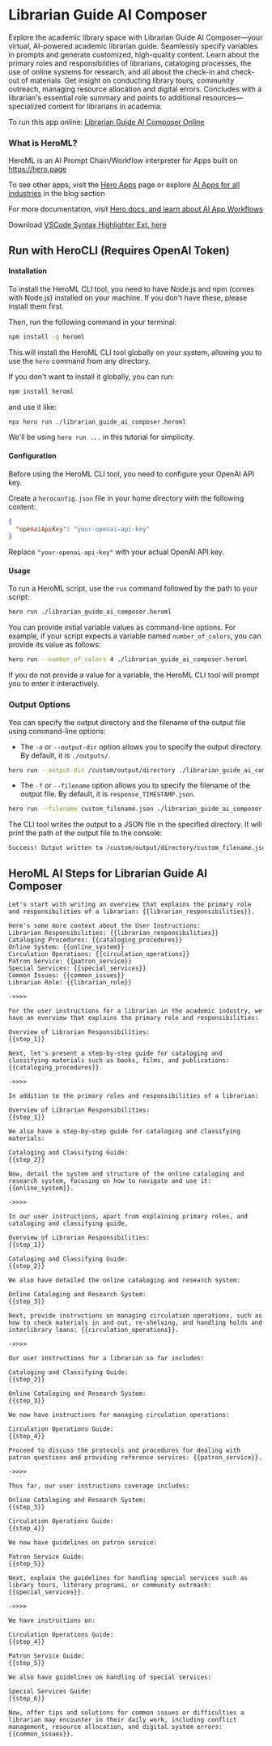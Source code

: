 # Librarian Guide AI Composer

Explore the academic library space with Librarian Guide AI Composer—your virtual, AI-powered academic librarian guide. Seamlessly specify variables in prompts and generate customized, high-quality content. Learn about the primary roles and responsibilities of librarians, cataloging processes, the use of online systems for research, and all about the check-in and check-out of materials. Get insight on conducting library tours, community outreach, managing resource allocation and digital errors. Concludes with a librarian's essential role summary and points to additional resources—specialized content for librarians in academia.

To run this app online: [Librarian Guide AI Composer Online](https://hero.page/app/librarian-guide-ai-composer-ai-powered-academic-librarian-guide/nait8Sm8zK0toooO2wVB)

### What is HeroML?
HeroML is an AI Prompt Chain/Workflow interpreter for Apps built on https://hero.page 

To see other apps, visit the [Hero Apps](https://hero.page/apps) page or explore [AI Apps for all industries](https://hero.page/blog) in the blog section

For more documentation, visit [Hero docs, and learn about AI App Workflows](https://hero.page/tutorials/introduction-to-heroml)

Download [VSCode Syntax Highlighter Ext. here](https://marketplace.visualstudio.com/items?itemName=hero-page.heroml)

## Run with HeroCLI (Requires OpenAI Token)

#### Installation

To install the HeroML CLI tool, you need to have Node.js and npm (comes with Node.js) installed on your machine. If you don't have these, please install them first. 

Then, run the following command in your terminal:

```bash
npm install -g heroml
```

This will install the HeroML CLI tool globally on your system, allowing you to use the `hero` command from any directory.

If you don't want to install it globally, you can run:

```bash
npm install heroml
```

and use it like:

```bash
npx hero run ./librarian_guide_ai_composer.heroml
```

We'll be using `hero run ...` in this tutorial for simplicity.

#### Configuration

Before using the HeroML CLI tool, you need to configure your OpenAI API key. 

Create a `heroconfig.json` file in your home directory with the following content:

```json
{
  "openaiApiKey": "your-openai-api-key"
}
```

Replace `"your-openai-api-key"` with your actual OpenAI API key.

#### Usage

To run a HeroML script, use the `run` command followed by the path to your script:

```bash
hero run ./librarian_guide_ai_composer.heroml
```

You can provide initial variable values as command-line options. For example, if your script expects a variable named `number_of_colors`, you can provide its value as follows:

```bash
hero run --number_of_colors 4 ./librarian_guide_ai_composer.heroml
```

If you do not provide a value for a variable, the HeroML CLI tool will prompt you to enter it interactively.

### Output Options

You can specify the output directory and the filename of the output file using command-line options:

- The `-o` or `--output-dir` option allows you to specify the output directory. By default, it is `./outputs/`.

```bash
hero run --output-dir /custom/output/directory ./librarian_guide_ai_composer.heroml
```

- The `-f` or `--filename` option allows you to specify the filename of the output file. By default, it is `response_TIMESTAMP.json`.

```bash
hero run --filename custom_filename.json ./librarian_guide_ai_composer.heroml
```

The CLI tool writes the output to a JSON file in the specified directory. It will print the path of the output file to the console:

```bash
Success! Output written to /custom/output/directory/custom_filename.json
```


## HeroML AI Steps for Librarian Guide AI Composer
```
Let's start with writing an overview that explains the primary role and responsibilities of a librarian: {{librarian_responsibilities}}.

Here's some more context about the User Instructions:
Librarian Responsibilities: {{librarian_responsibilities}}
Cataloging Procedures: {{cataloging_procedures}}
Online System: {{online_system}}
Circulation Operations: {{circulation_operations}}
Patron Service: {{patron_service}}
Special Services: {{special_services}}
Common Issues: {{common_issues}}
Librarian Role: {{librarian_role}}

->>>>

For the user instructions for a librarian in the academic industry, we have an overview that explains the primary role and responsibilities:

Overview of Librarian Responsibilities:
{{step_1}}

Next, let's present a step-by-step guide for cataloging and classifying materials such as books, films, and publications: {{cataloging_procedures}}.

->>>>

In addition to the primary roles and responsibilities of a librarian:

Overview of Librarian Responsibilities:
{{step_1}}

We also have a step-by-step guide for cataloging and classifying materials:

Cataloging and Classifying Guide:
{{step_2}}

Now, detail the system and structure of the online cataloging and research system, focusing on how to navigate and use it: {{online_system}}.

->>>>

In our user instructions, apart from explaining primary roles, and cataloging and classifying guide,

Overview of Librarian Responsibilities:
{{step_1}}

Cataloging and Classifying Guide:
{{step_2}}

We also have detailed the online cataloging and research system:

Online Cataloging and Research System:
{{step_3}}

Next, provide instructions on managing circulation operations, such as how to check materials in and out, re-shelving, and handling holds and interlibrary loans: {{circulation_operations}}.

->>>>

Our user instructions for a librarian so far includes:

Cataloging and Classifying Guide:
{{step_2}}

Online Cataloging and Research System:
{{step_3}}

We now have instructions for managing circulation operations:

Circulation Operations Guide:
{{step_4}}

Proceed to discuss the protocols and procedures for dealing with patron questions and providing reference services: {{patron_service}}.

->>>>

Thus far, our user instructions coverage includes:

Online Cataloging and Research System:
{{step_3}}

Circulation Operations Guide:
{{step_4}}

We now have guidelines on patron service:

Patron Service Guide:
{{step_5}}

Next, explain the guidelines for handling special services such as library tours, literary programs, or community outreach: {{special_services}}.

->>>>

We have instructions on:

Circulation Operations Guide:
{{step_4}}

Patron Service Guide:
{{step_5}}

We also have guidelines on handling of special services:

Special Services Guide:
{{step_6}}

Now, offer tips and solutions for common issues or difficulties a librarian may encounter in their daily work, including conflict management, resource allocation, and digital system errors: {{common_issues}}.


```

